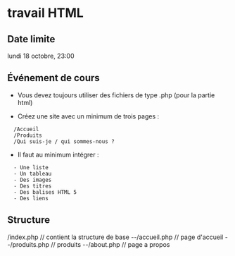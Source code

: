 # travail HTML

## Date limite
lundi 18 octobre, 23:00

## Événement de cours

- Vous devez toujours utiliser des fichiers de type .php (pour la partie html)

- Créez une site avec un minimum de trois pages :

```
  /Accueil
  /Produits
  /Qui suis-je / qui sommes-nous ?
```
- Il faut au minimum intégrer :

```
  - Une liste
  - Un tableau
  - Des images
  - Des titres
  - Des balises HTML 5
  - Des liens
```

## Structure

  /index.php // contient la structure de base
  --/accueil.php // page d'accueil
  --/produits.php // produits
  --/about.php // page a propos
